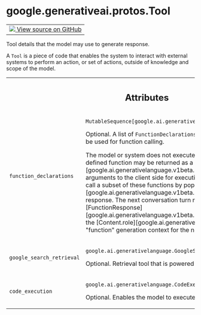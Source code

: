 
# google.generativeai.protos.Tool

<!-- Insert buttons and diff -->

<table class="tfo-notebook-buttons tfo-api nocontent">
<td>
  <a target="_blank" href="https://github.com/googleapis/google-cloud-python/tree/main/packages/google-ai-generativelanguage/google/ai/generativelanguage_v1beta/types/content.py#L345-L390">
    <img src="https://www.tensorflow.org/images/GitHub-Mark-32px.png" />
    View source on GitHub
  </a>
</td>
</table>



Tool details that the model may use to generate response.

<!-- Placeholder for "Used in" -->

A ``Tool`` is a piece of code that enables the system to interact
with external systems to perform an action, or set of actions,
outside of knowledge and scope of the model.



<!-- Tabular view -->
 <table class="responsive fixed orange">
<colgroup><col width="214px"><col></colgroup>
<tr><th colspan="2"><h2 class="add-link">Attributes</h2></th></tr>

<tr>
<td>

`function_declarations`<a id="function_declarations"></a>

</td>
<td>

`MutableSequence[google.ai.generativelanguage.FunctionDeclaration]`

Optional. A list of ``FunctionDeclarations`` available to
the model that can be used for function calling.

The model or system does not execute the function. Instead
the defined function may be returned as a
[FunctionCall][google.ai.generativelanguage.v1beta.Part.function_call]
with arguments to the client side for execution. The model
may decide to call a subset of these functions by populating
[FunctionCall][google.ai.generativelanguage.v1beta.Part.function_call]
in the response. The next conversation turn may contain a
[FunctionResponse][google.ai.generativelanguage.v1beta.Part.function_response]
with the
[Content.role][google.ai.generativelanguage.v1beta.Content.role]
"function" generation context for the next model turn.

</td>
</tr><tr>
<td>

`google_search_retrieval`<a id="google_search_retrieval"></a>

</td>
<td>

`google.ai.generativelanguage.GoogleSearchRetrieval`

Optional. Retrieval tool that is powered by
Google search.

</td>
</tr><tr>
<td>

`code_execution`<a id="code_execution"></a>

</td>
<td>

`google.ai.generativelanguage.CodeExecution`

Optional. Enables the model to execute code
as part of generation.

</td>
</tr>
</table>



